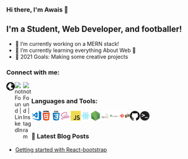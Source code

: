 ### Hi there, I'm Awais 👋

## I'm a Student, Web Developer, and footballer!

- 🔭 I’m currently working on a MERN stack!
- 🌱 I’m currently learning everything About Web 🤣
- 🥅 2021 Goals: Making some creative projects

### Connect with me:

[<img align="left" alt="notFound.com" width="22px" src="https://raw.githubusercontent.com/iconic/open-iconic/master/svg/globe.svg" />][website]
[<img align="left" alt="notFound | LinkedIn" width="22px" src="https://external-content.duckduckgo.com/iu/?u=https%3A%2F%2Fimage.flaticon.com%2Ficons%2Fpng%2F512%2F174%2F174857.png&f=1&nofb=1" />][linkedin]
[<img align="left" alt="notFound | Instagram" width="22px" src="https://external-content.duckduckgo.com/iu/?u=https%3A%2F%2Fwww.australianmartialarts.com.au%2Fwp-content%2Fuploads%2F2017%2F03%2Finsta-icon.png&f=1&nofb=1" />][instagram]

<br />

### Languages and Tools:

<img align="left" alt="Visual Studio Code" width="26px" src="https://raw.githubusercontent.com/github/explore/80688e429a7d4ef2fca1e82350fe8e3517d3494d/topics/visual-studio-code/visual-studio-code.png" />

<img align="left" alt="HTML5" width="26px" src="https://raw.githubusercontent.com/github/explore/80688e429a7d4ef2fca1e82350fe8e3517d3494d/topics/html/html.png" />

<img align="left" alt="CSS3" width="26px" src="https://raw.githubusercontent.com/github/explore/80688e429a7d4ef2fca1e82350fe8e3517d3494d/topics/css/css.png" />

<img align="left" alt="Sass" width="26px" src="https://raw.githubusercontent.com/github/explore/80688e429a7d4ef2fca1e82350fe8e3517d3494d/topics/sass/sass.png" />

<img align="left" alt="JavaScript" width="26px" src="https://raw.githubusercontent.com/github/explore/80688e429a7d4ef2fca1e82350fe8e3517d3494d/topics/javascript/javascript.png" />

<img align="left" alt="React" width="26px" src="https://raw.githubusercontent.com/github/explore/80688e429a7d4ef2fca1e82350fe8e3517d3494d/topics/react/react.png" />

<img align="left" alt="Node.js" width="26px" src="https://raw.githubusercontent.com/github/explore/80688e429a7d4ef2fca1e82350fe8e3517d3494d/topics/nodejs/nodejs.png" />

<img align="left" alt="MySQL" width="26px" src="https://raw.githubusercontent.com/github/explore/80688e429a7d4ef2fca1e82350fe8e3517d3494d/topics/mysql/mysql.png" />

<img align="left" alt="MongoDB" width="26px" src="https://raw.githubusercontent.com/github/explore/80688e429a7d4ef2fca1e82350fe8e3517d3494d/topics/mongodb/mongodb.png" />

<img align="left" alt="Git" width="26px" src="https://raw.githubusercontent.com/github/explore/80688e429a7d4ef2fca1e82350fe8e3517d3494d/topics/git/git.png" />

<img align="left" alt="GitHub" width="26px" src="https://raw.githubusercontent.com/github/explore/78df643247d429f6cc873026c0622819ad797942/topics/github/github.png" />

<img align="left" alt="Terminal" width="26px" src="https://raw.githubusercontent.com/github/explore/80688e429a7d4ef2fca1e82350fe8e3517d3494d/topics/terminal/terminal.png" />

<br />
<br />


### 📕 Latest Blog Posts

<!--BLOG-POST-LIST:START-->
- [Getting started with React-bootstrap](https://dev.to/kazmi066/starting-with-react-bootstrap-492d)
<!--BLOG-POST-LIST:END-->

<!-- ➡️ [more blog posts...](https://codestackr.com) -->

[website]: https://kazmi066.github.io
[instagram]: https://www.instagram.com/jsjunkie01
[linkedin]: https://www.linkedin.com/in/kazmi066
